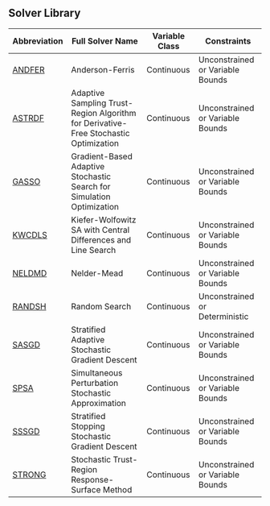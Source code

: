 ## Solver Library

| Abbreviation | Full Solver Name | Variable Class  | Constraints  |
|---|---|---|---|
| [ANDFER](https://github.com/simopt-admin/simopt/tree/matlab/Solvers/ANDFER) | Anderson-Ferris | Continuous | Unconstrained or Variable Bounds |
| [ASTRDF](https://github.com/simopt-admin/simopt/tree/matlab/Solvers/ASTRDF) | Adaptive Sampling Trust-Region Algorithm for Derivative-Free Stochastic Optimization | Continuous | Unconstrained or Variable Bounds |
| [GASSO](https://github.com/simopt-admin/simopt/tree/matlab/Solvers/GASSO) | Gradient-Based Adaptive Stochastic Search for Simulation Optimization | Continuous | Unconstrained or Variable Bounds |
| [KWCDLS](https://github.com/simopt-admin/simopt/tree/matlab/Solvers/KWCDLS) | Kiefer-Wolfowitz SA with Central Differences and Line Search | Continuous | Unconstrained or Variable Bounds |
| [NELDMD](https://github.com/simopt-admin/simopt/tree/matlab/Solvers/NELDMD) | Nelder-Mead | Continuous | Unconstrained or Variable Bounds |
| [RANDSH](https://github.com/simopt-admin/simopt/tree/matlab/Solvers/RANDSH) | Random Search | Continuous | Unconstrained or Deterministic |
| [SASGD](https://github.com/simopt-admin/simopt/tree/matlab_wiki_info/Solvers/SASGD) | Stratified Adaptive Stochastic Gradient Descent | Continuous | Unconstrained or Variable Bounds |
| [SPSA](https://github.com/simopt-admin/simopt/tree/matlab/Solvers/SPSA) | Simultaneous Perturbation Stochastic Approximation | Continuous | Unconstrained or Variable Bounds |
| [SSSGD](https://github.com/simopt-admin/simopt/tree/matlab_wiki_info/Solvers/SSSGD) | Stratified Stopping Stochastic Gradient Descent | Continuous | Unconstrained or Variable Bounds |
| [STRONG](https://github.com/simopt-admin/simopt/tree/matlab/Solvers/STRONG) | Stochastic Trust-Region Response-Surface Method | Continuous | Unconstrained or Variable Bounds |
